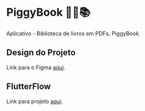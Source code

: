 # PiggyBook 🐷🌼📚
Aplicativo - Biblioteca de livros em PDFs, PiggyBook

## Design do Projeto
Link para o Figma [aqui](https://www.figma.com/proto/Yzv0WxFYmQzhacNzBAb7Rv/PiggyBook?node-id=0-1&t=6L05hkDNdkGQqMCe-1).
## FlutterFlow
Link para projeto [aqui](https://app.flutterflow.io/share/piggy-book-ft1gc4).
